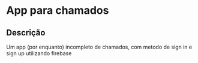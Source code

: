 # App para chamados

## Descrição
Um app (por enquanto) incompleto de chamados, com metodo de sign in e sign up utilizando firebase
